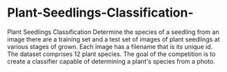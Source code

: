 # Plant-Seedlings-Classification-
Plant Seedlings Classification Determine the species of a seedling from an image
there are a training set and a test set of images of plant seedlings at various stages of grown. Each image has a filename that is its unique id. The dataset comprises 12 plant species. The goal of the competition is to create a classifier capable of determining a plant's species from a photo. 
